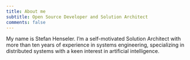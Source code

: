```yaml
---
title: About me
subtitle: Open Source Developer and Solution Architect
comments: false
---
```


My name is Stefan Henseler. I’m a self-motivated Solution Architect with more than ten years of experience in systems engineering, specializing in distributed systems with a keen interest in artificial intelligence.